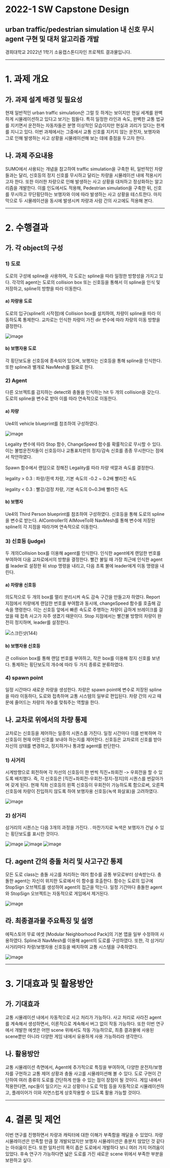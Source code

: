 # 2022-1 SW Capstone Design 
## urban traffic/pedestrian simulation 내 신호 무시 agent 구현 및 대처 알고리즘 개발

경희대학교 2022년 1학기 소융캡스톤디자인 프로젝트 결과물입니다.

---

# 1. 과제 개요
## 가. 과제 설계 배경 및 필요성

 현재 일반적인 urban traffic simulation은 그럴 듯 하게는 보이지만 현실 세계를 완벽하게 시뮬레이션하고 있다고 보기는 힘들다. 특히 일정한 라인과 속도, 완벽한 교통 법규를 지키면서 운전하는 자동차들은 분명 이상적인 모습이지만 현실과 괴리가 있다는 한계를 지니고 있다. 이번 과제에서는 그중에서 교통 신호를 지키지 않는 운전자, 보행자와 그로 인해 발생하는 사고 상황을 시뮬레이션해 보는 데에 중점을 두고자 한다.

## 나. 과제 주요내용

 SUMO에서 사용되는 개념을 참고하여 traffic simulation을 구축한 뒤, 일반적인 차량들과는 달리, 신호등의 정지 신호를 무시하고 달리는 차량을 시뮬레이션 내에 적용시키고자 한다. 또한 이러한 차량으로 인해 발생하는 사고 상황을 대처하고 정상화하는 알고리즘을 개발한다. 이를 인도에서도 적용해, Pedestrian simulation을 구축한 뒤, 신호를 무시하고 무단횡단하는 보행자와 이에 따라 발생하는 사고 상황을 테스트한다. 마지막으로 두 시뮬레이션을 동시에 발생시켜 차량과 사람 간의 사고에도 적용해 본다.

---



# 2. 수행결과

## 가. 각 object의 구성

### 1) 도로

도로의 구성에 spline을 사용하여, 각 도로는 spline을 따라 일정한 방향성을 가지고 있다. 각각의 agent는 도로의 collision box 또는 신호등을 통해서 이 spline을 인식 및 저장하고, spline의 방향을 따라 이동한다.


#### a) 차량용 도로

도로의 입구(spline의 시작점)에 Collision box를 설치하여, 차량이 spline을 따라 이동하도록 통제한다. 교차로는 인식한 차량이 가진 dir 변수에 따라 차량의 이동 방향을 결정한다. 

 ![image](https://user-images.githubusercontent.com/49023772/173985046-c57f3eea-6747-446f-a584-4afcc150b25c.png)


#### b) 보행자용 도로

각 횡단보도용 신호등에 종속되어 있으며, 보행자는 신호등을 통해 spline을 인식한다. 또한 spline과 별개로 NavMesh를 필요로 한다.



### 2) Agent
다른 오브젝트를 감지하는 detect와 충돌을 인식하는 hit 두 개의 collision을 갖는다. 도로의 spline을 변수로 받아 이를 따라 연속적으로 이동한다.


#### a) 차량

Ue4의 vehicle blueprint를 참조하여 구성하였다.

 ![image](https://user-images.githubusercontent.com/49023772/173985137-fd23b2df-ae72-493e-9ffe-08a12237a3cf.png)

Legality 변수에 따라 Stop 함수, ChangeSpeed 함수를 확률적으로 무시할 수 있다. 이는 불법운전자들이 신호등이나 교통표지판의 정지/감속 신호를 종종 무시한다는 점에서 착안하였다.

Spawn 함수에서 랜덤으로 정해진 Legality를 따라 차량 색깔과 속도를 결정한다.

legality > 0.3 : 파랑/흰색 차량, 기본 속도의 -0.2 ~ 0.2배 빨라진 속도

legality	< 0.3 : 빨강/검정 차량, 기본 속도의 0~0.3배 빨라진 속도


#### b) 보행자

Ue4의 Third Person blueprint를 참조하여 구성하였다.
신호등을 통해 도로의 spline을 변수로 받는다. AIController의 AIMoveTo와 NavMesh를 통해 변수에 저장된 spline의 각 지점을 따라가며 연속적으로 이동한다.



### 3) 신호등 (judge)

두 개의Collision box를 이용해 agent를 인식한다. 인식한 agent에게 랜덤한 번호를 부여하여 다음 교차로에서의 방향을 결정한다.
빨간 불일 때 가장 최근에 인식한 agent를 leader로 설정한 뒤 stop 명령을 내리고, 다음 초록 불에 leader에게 이동 명령을 내린다.


#### a) 차량용 신호등

의도적으로 두 개의 box를 멀리 분리시켜 속도 감속 구간을 만들고자 하였다. Report 지점에서 차량에게 랜덤한 번호를 부여함과 동시에, changeSpeed 함수를 호출해 감속을 명령한다. 이는 신호등 앞에서 빠른 속도로 주행하는 차량이 급하게 브레이크를 걸었을 때 접촉 사고가 자주 생겼기 때문이다. Stop 지점에서는 빨간불 방향의 차량이 완전히 정지하며, leader를 설정한다.

 ![스크린샷(144)](https://user-images.githubusercontent.com/49023772/173985322-55c29256-e1f6-41a3-b3ae-a3539760f4ac.png)


#### b) 보행자용 신호등
큰 collision box를 통해 랜덤 번호를 부여하고, 작은 box를 이용해 정지 신호를 보낸다.
통제하는 횡단보도의 개수에 따라 두 가지 종류로 분류하였다.



### 4) spawn point

 
일정 시간마다 새로운 차량을 생성한다. 차량은 spawn point에 변수로 저장된 spline을 따라 이동하다, 도로와 접촉하며 교통 시스템의 일부로 편입된다. 차량 간의 사고 때문에 줄어드는 차량의 개수를 맞춰주는 역할을 한다.



## 나. 교차로 위에서의 차량 통제

교차로는 신호등을 제어하는 일종의 시퀀스를 가진다. 일정 시간마다 이를 반복하며 각 신호등이 현재 어떤 신호를 보내야 하는지를 제어한다. 신호등은 교차로의 신호를 받아 자신의 상태를 변경하고, 정지하거나 통과할 agent를 판단한다. 

### 1) 사거리

시계방향으로 회전하며 각 차선의 신호등이 한 번씩 직진+좌회전 -> 우회전을 할 수 있도록 배치했다. 즉, 각 신호등은 [직진+좌회전-우회전-정지-정지]의 시퀀스를 번갈아가며 갖게 된다.
현재 직좌 신호등의 왼쪽 신호등이 우회전이 가능하도록 함으로써, 오른쪽 신호등에 차량이 진입하지 않도록 하여 보행자용 신호등(녹색 화살표)을 고려하였다.

 ![image](https://user-images.githubusercontent.com/49023772/173985490-7b51e76d-bca2-4e25-b7f4-78e95499018b.png)


### 2) 삼거리

삼거리의 시퀀스는 다음 3개의 과정을 가진다. . 마찬가지로 녹색은 보행자가 건널 수 있는 횡단보도를 표시한 것이다.
 
 
 ![image](https://user-images.githubusercontent.com/49023772/173985551-7f070aa0-038a-4e9c-a9ef-a257305eda38.png)
![image](https://user-images.githubusercontent.com/49023772/173985561-d9254169-10c1-4911-96ae-56d00d96434c.png)
![image](https://user-images.githubusercontent.com/49023772/173985566-6541bbc4-bd27-4511-9f7b-542d072f0470.png)

 

## 다. agent 간의 충돌 처리 및 사고구간 통제

모든 도로 class는 충돌 사고를 처리하는 여러 함수를 공통 부모로부터 상속받는다. 충돌한 agent는 자신이 위치한 도로에서 이 함수를 호출한다. 함수는 도로의 입구에 StopSign 오브젝트를 생성하여 agent의 접근을 막는다. 일정 기간마다 충돌한 agent와 StopSign 오브젝트는 자동적으로 게임에서 제거된다.

 ![image](https://user-images.githubusercontent.com/49023772/173985654-3a51f047-edcd-4a92-99d7-a4c8ab296a96.png)



## 라. 최종결과물 주요특징 및 설명

에픽스토어 무료 에셋 [Modular Neighborhood Pack]의 기본 맵을 일부 수정하여 사용하였다.
Spline과 NavMesh를 이용해 agent의 도로를 구성하였다. 또한, 각 삼거리/사거리마다 차량/보행자용 신호등을 배치하여 교통 시스템을 구축하였다.

![image](https://user-images.githubusercontent.com/49023772/173985685-f53df46b-aab8-4442-a090-d5274024286d.png)
 
--- 
 
 
# 3. 기대효과 및 활용방안

## 가. 기대효과

교통 시뮬레이션 내에서 자동적으로 사고 처리가 가능하다. 사고 처리로 사라진 agent를 계속해서 생성하면서, 이론적으로 계속해서 버그 없이 작동 가능하다. 또한 이번 연구에서 개발한 에셋은 어떤 scene 위에서도 작동 가능하므로, 최종 결과물에 사용된 scene뿐만 아니라 다양한 게임 내에서 유용하게 사용 가능하리라 생각한다.

## 나. 활용방안

교통 시뮬레이션 측면에서, Agent에 추가적으로 특징을 부여하여, 다양한 운전자/보행자를 구현하고 교통 제어 상황과 충돌 사고를 시뮬레이션해 볼 수 있다. 도로 구현이 간단하여 여러 종류의 도로를 간단하게 만들 수 있는 점이 장점이 될 것이다.
게임 내에서 적용한다면, npc들이 일으키는 사고 상황이나 도로 막힘 등을 자동적으로 시뮬레이션하고, 플레이어가 이와 자연스럽게 상호작용할 수 있도록 활용 가능할 것이다.

---


# 4. 결론 및 제언

이번 연구를 진행하면서 차량과 캐릭터에 대한 이해가 부족함을 깨달을 수 있었다. 차량 시뮬레이션은 만족할 만큼 잘 개발되었지만 보행자 시뮬레이션은 충분치 않았던 것 같다는 아쉬움이 든다. 또한 일차선의 폭이 좁은 도로에서 개발하다 보니 여러 가지 어려움이 있었다. 후속 연구가 가능하다면 넓은 도로를 가진 새로운 scene 위에서 부족한 부분을 보완하고 싶다.




